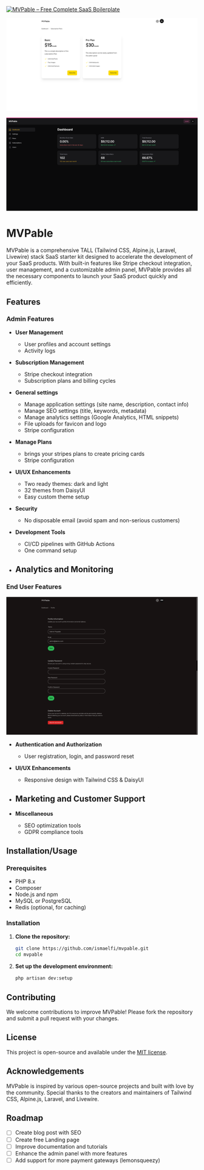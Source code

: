 
[![MVPable – Free Complete SaaS Boilerplate](https://api.producthunt.com/widgets/embed-image/v1/featured.svg?post_id=471097&theme=light)](https://www.producthunt.com/posts/mvpable-free-complete-saas-boilerplate?embed=true&utm_source=badge-featured&utm_medium=badge&utm_souce=badge-mvpable-free-complete-saas-boilerplate)


![End User Subscriptions page](public/images/demo/subscription-user-light.png)



![MVPable Admin panel](public/images/demo/admin.png)




# MVPable

MVPable is a comprehensive TALL (Tailwind CSS, Alpine.js, Laravel, Livewire) stack SaaS starter kit designed to accelerate the development of your SaaS products. With built-in features like Stripe checkout integration, user management, and a customizable admin panel, MVPable provides all the necessary components to launch your SaaS product quickly and efficiently.

## Features

### Admin Features

- **User Management**
  - User profiles and account settings
  - Activity logs

- **Subscription Management**
  - Stripe checkout integration
  - Subscription plans and billing cycles

- **General settings**
  - Manage application settings (site name, description, contact info)
  - Manage SEO settings (title, keywords, metadata)
  - Manage analytics settings (Google Analytics, HTML snippets)
  - File uploads for favicon and logo
  - Stripe configuration

- **Manage Plans**
  - brings your stripes plans to create pricing cards
  - Stripe configuration

- **UI/UX Enhancements**
  - Two ready themes: dark and light
  - 32 themes from DaisyUI
  - Easy custom theme setup

- **Security**

  - No disposable email (avoid spam and non-serious customers)

- **Development Tools**
  - CI/CD pipelines with GitHub Actions
  - One command setup

- **Analytics and Monitoring**
  -

### End User Features

![End User Settings](public/images/demo/setting-user-dark.png)

- **Authentication and Authorization**
  - User registration, login, and password reset

- **UI/UX Enhancements**
  - Responsive design with Tailwind CSS & DaisyUI

- **Marketing and Customer Support**
  -

- **Miscellaneous**
  - SEO optimization tools
  - GDPR compliance tools

## Installation/Usage

### Prerequisites
- PHP 8.x
- Composer
- Node.js and npm
- MySQL or PostgreSQL
- Redis (optional, for caching)

### Installation
1. **Clone the repository:**
   ```bash
   git clone https://github.com/ismaelfi/mvpable.git
   cd mvpable
2. **Set up the development environment:**
   ```bash
   php artisan dev:setup


## Contributing
We welcome contributions to improve MVPable! Please fork the repository and submit a pull request with your changes.

## License
This project is open-source and available under the [MIT license](https://opensource.org/licenses/MIT).

## Acknowledgements
MVPable is inspired by various open-source projects and built with love by the community. Special thanks to the creators and maintainers of Tailwind CSS, Alpine.js, Laravel, and Livewire.

## Roadmap

- [ ] Create blog post with SEO
- [ ] Create free Landing page
- [ ] Improve documentation and tutorials
- [ ] Enhance the admin panel with more features
- [ ] Add support for more payment gateways (lemonsqueezy)
